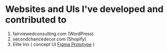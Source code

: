 # Websites and UIs I've developed and contributed to 
1. fairviewedconsulting.com (WordPress)
2. secondchancedecor.com (Shopify)
3. Elite Inn (</a> concept UI <a href="https://www.figma.com/proto/UXAsJK6HpbpWUnU7HXjckj/Elite-Inn?type=design&node-id=417-6291&scaling=scale-down&page-id=0%3A1&starting-point-node-id=8%3A3&show-proto-sidebar=1">Figma Prototype</a> )



